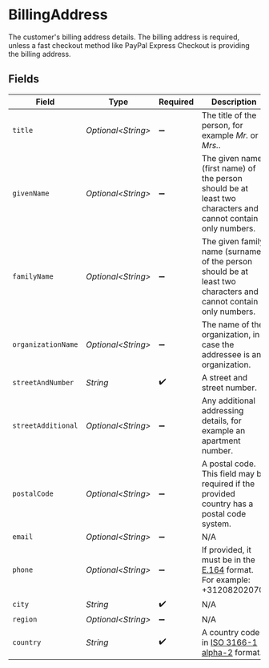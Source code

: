 # BillingAddress

The customer's billing address details. The billing address is required, unless a fast checkout method like PayPal Express Checkout is providing the billing address.


## Fields

| Field                                                                                                            | Type                                                                                                             | Required                                                                                                         | Description                                                                                                      |
| ---------------------------------------------------------------------------------------------------------------- | ---------------------------------------------------------------------------------------------------------------- | ---------------------------------------------------------------------------------------------------------------- | ---------------------------------------------------------------------------------------------------------------- |
| `title`                                                                                                          | *Optional\<String>*                                                                                              | :heavy_minus_sign:                                                                                               | The title of the person, for example *Mr.* or *Mrs.*.                                                            |
| `givenName`                                                                                                      | *Optional\<String>*                                                                                              | :heavy_minus_sign:                                                                                               | The given name (first name) of the person should be at least two characters and cannot contain only numbers.     |
| `familyName`                                                                                                     | *Optional\<String>*                                                                                              | :heavy_minus_sign:                                                                                               | The given family name (surname) of the person should be at least two characters and cannot contain only numbers. |
| `organizationName`                                                                                               | *Optional\<String>*                                                                                              | :heavy_minus_sign:                                                                                               | The name of the organization, in case the addressee is an organization.                                          |
| `streetAndNumber`                                                                                                | *String*                                                                                                         | :heavy_check_mark:                                                                                               | A street and street number.                                                                                      |
| `streetAdditional`                                                                                               | *Optional\<String>*                                                                                              | :heavy_minus_sign:                                                                                               | Any additional addressing details, for example an apartment number.                                              |
| `postalCode`                                                                                                     | *Optional\<String>*                                                                                              | :heavy_minus_sign:                                                                                               | A postal code. This field may be required if the provided country has a postal code system.                      |
| `email`                                                                                                          | *Optional\<String>*                                                                                              | :heavy_minus_sign:                                                                                               | N/A                                                                                                              |
| `phone`                                                                                                          | *Optional\<String>*                                                                                              | :heavy_minus_sign:                                                                                               | If provided, it must be in the [E.164](https://en.wikipedia.org/wiki/E.164) format. For example: +31208202070.   |
| `city`                                                                                                           | *String*                                                                                                         | :heavy_check_mark:                                                                                               | N/A                                                                                                              |
| `region`                                                                                                         | *Optional\<String>*                                                                                              | :heavy_minus_sign:                                                                                               | N/A                                                                                                              |
| `country`                                                                                                        | *String*                                                                                                         | :heavy_check_mark:                                                                                               | A country code in [ISO 3166-1 alpha-2](https://en.wikipedia.org/wiki/ISO_3166-1_alpha-2) format.                 |